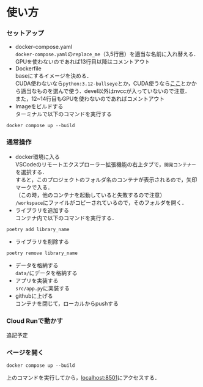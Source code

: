 # 使い方
### セットアップ
- docker-compose.yaml\
`docker-compose.yaml`の`replace_me`（3,5行目）を適当な名前に入れ替える．\
GPUを使わないのであれば13行目以降はコメントアウト
- Dockerfile\
baseにするイメージを決める．\
CUDA使わないなら`python:3.12-bullseye`とか，CUDA使うなら[ここ](https://hub.docker.com/r/pytorch/pytorch/tags?name=11.8)とかから適当なものを選んで使う．devel以外はnvccが入っていないので注意．\
また，12~14行目もGPUを使わないのであればコメントアウト
- Imageをビルドする\
ターミナルで以下のコマンドを実行する
```
docker compose up --build
```
### 通常操作
- docker環境に入る\
VSCodeのリモートエクスプローラー拡張機能の右上タブで，`開発コンテナー`を選択する．\
すると，このプロジェクトのフォルダ名のコンテナが表示されるので，矢印マークで入る．\
（この時，他のコンテナを起動していると失敗するので注意）\
`/workspace`にファイルがコピーされているので，そのフォルダを開く．
- ライブラリを追加する\
コンテナ内で以下のコマンドを実行する．
```
poetry add library_name
```
- ライブラリを削除する
```
poetry remove library_name
```
- データを格納する\
`data/`にデータを格納する
- アプリを実装する\
`src/app.py`に実装する
- githubに上げる\
コンテナを閉じて，ローカルからpushする
### Cloud Runで動かす
追記予定
### ページを開く
```
docker compose up --build
```
上のコマンドを実行してから，[localhost:8501](http://localhost:8501/)にアクセスする．